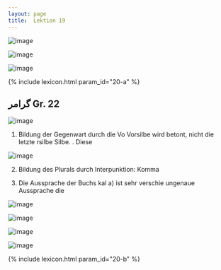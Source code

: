 ```yaml
---
layout: page
title:  Lektion 19
---
```



![image](/assets/s/034.png-03.png)

![image](/assets/s/2col/034.png-05_1L.png)

![image](/assets/s/2col/034.png-05_2R.png)

{% include lexicon.html param_id="20-a" %}

## گرامر Gr. 22

![image](/assets/s/035.png-03.png)

1. Bildung der Gegenwart durch die Vo Vorsilbe wird betont, nicht die
letzte 
rsilbe Silbe.
. Diese

![image](/assets/s/036.png-02.png)

2. Bildung des Plurals durch Interpunktion: Komma

3. Die Aussprache der Buchs kal a) ist sehr verschie ungenaue
Aussprache die


![image](/assets/s/2col/036.png-12_1L.png)

![image](/assets/s/2col/036.png-12_2R.png)

![image](/assets/s/2col/037.png-02_1L.png)

![image](/assets/s/2col/037.png-02_2R.png)


{% include lexicon.html param_id="20-b" %}
